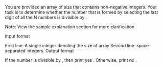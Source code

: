 You are provided an array 
 of size 
 that contains non-negative integers. Your task is to determine whether the number that is formed by selecting the last digit of all the N numbers is divisible by 
.

Note: View the sample explanation section for more clarification.

Input format

First line: A single integer 
 denoting the size of array 
Second line: 
 space-separated integers.
Output format

If the number is divisible by 
, then print yes
. Otherwise, print  no
.